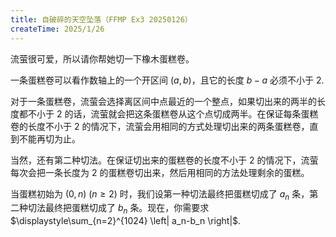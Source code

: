 ```yaml
---
title: 自破碎的天空坠落（FFMP Ex3 20250126）
createTime: 2025/1/26
---
```


流萤很可爱，所以请你帮她切一下橡木蛋糕卷。

一条蛋糕卷可以看作数轴上的一个开区间 $(a,b)$，且它的长度 $b-a$ 必须不小于 $2$.

对于一条蛋糕卷，流萤会选择离区间中点最近的一个整点，如果切出来的两半的长度都不小于 $2$ 的话，流萤就会把这条蛋糕卷从这个点切成两半。在保证每条蛋糕卷的长度不小于 $2$ 的情况下，流萤会用相同的方式处理切出来的两条蛋糕卷，直到不能再切为止。

当然，还有第二种切法。在保证切出来的蛋糕卷的长度不小于 $2$ 的情况下，流萤每次会把一条长度为 $2$ 的蛋糕卷切出来，然后用相同的方法处理剩余的蛋糕。

当蛋糕初始为 $(0,n)\ (n\ge 2)$ 时，我们设第一种切法最终把蛋糕切成了 $a_n$ 条，第二种切法最终把蛋糕切成了 $b_n$ 条。现在，你需要求 $\displaystyle\sum_{n=2}^{1024} \left| a_n-b_n \right|$.
